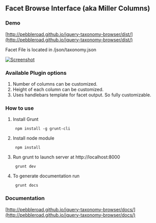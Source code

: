 ## Facet Browse Interface (aka Miller Columns)

### Demo

[http://pebbleroad.github.io/jquery-taxonomy-browser/dist/](http://pebbleroad.github.io/jquery-taxonomy-browser/dist/)

Facet File is located in /json/taxonomy.json

[![Screenshot](http://pebbleroad.github.io/jquery-taxonomy-browser/img/screenshot.jpg)](http://pebbleroad.github.io/jquery-taxonomy-browser/dist/)

### Available Plugin options

1. Number of columns can be customized.
2. Height of each column can be customized.
3. Uses handlebars template for facet output. So fully customizable.

### How to use

1. Install Grunt

        npm install -g grunt-cli
    
2. Install node module
    
        npm install

3. Run grunt to launch server at http://localhost:8000

        grunt dev
        
4. To generate documentation run

        grunt docs


### Documentation

[http://pebbleroad.github.io/jquery-taxonomy-browser/docs/](http://pebbleroad.github.io/jquery-taxonomy-browser/docs/)
